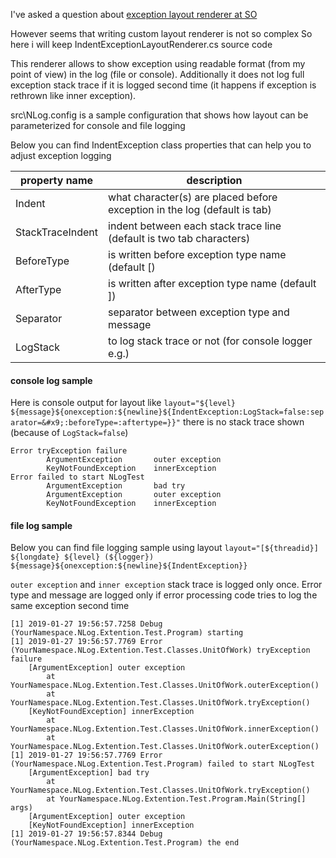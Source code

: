 I've asked a question about [exception layout renderer at SO](https://stackoverflow.com/questions/46565639/nlog-exception-layout-to-format-exception-type-message-and-stack-trace)

However seems that writing custom layout renderer is not so complex
So here i will keep IndentExceptionLayoutRenderer.cs source code

This renderer allows to show exception using readable format (from my point of view) in the log (file or console). Additionally it does not log full exception stack trace if it is logged second time (it happens if exception is rethrown like inner exception).

src\NLog.config is a sample configuration that shows how layout can be parameterized for console and file logging

Below you can find IndentException class properties that can help you to adjust exception logging

| property name | description |
|-----|------|
|Indent | what character(s) are placed before exception in the log (default is tab)|
StackTraceIndent | indent between each stack trace line (default is two tab characters)
BeforeType | is written before exception type name (default [)
AfterType | is written after exception type name (default ])
Separator | separator between exception type and message
LogStack | to log stack trace or not (for console logger e.g.)


#### console log sample
Here is console output for layout like `layout="${level} ${message}${onexception:${newline}${IndentException:LogStack=false:separator=&#x9;:beforeType=:aftertype=}}"`
there is no stack trace shown (because of `LogStack=false`)
```
Error tryException failure
        ArgumentException       outer exception
        KeyNotFoundException    innerException
Error failed to start NLogTest
        ArgumentException       bad try
        ArgumentException       outer exception
        KeyNotFoundException    innerException
```

#### file log sample
Below you can find file logging sample using layout `layout="[${threadid}] ${longdate} ${level} (${logger}) ${message}${onexception:${newline}${IndentException}}`

`outer exception` and `inner exception` stack trace is logged only once. Error type and message are logged only if error processing code tries to log the same exception second time

```
[1] 2019-01-27 19:56:57.7258 Debug (YourNamespace.NLog.Extention.Test.Program) starting
[1] 2019-01-27 19:56:57.7769 Error (YourNamespace.NLog.Extention.Test.Classes.UnitOfWork) tryException failure
	[ArgumentException] outer exception
		at YourNamespace.NLog.Extention.Test.Classes.UnitOfWork.outerException()
		at YourNamespace.NLog.Extention.Test.Classes.UnitOfWork.tryException()
	[KeyNotFoundException] innerException
		at YourNamespace.NLog.Extention.Test.Classes.UnitOfWork.innerException()
		at YourNamespace.NLog.Extention.Test.Classes.UnitOfWork.outerException()
[1] 2019-01-27 19:56:57.7769 Error (YourNamespace.NLog.Extention.Test.Program) failed to start NLogTest
	[ArgumentException] bad try
		at YourNamespace.NLog.Extention.Test.Classes.UnitOfWork.tryException()
		at YourNamespace.NLog.Extention.Test.Program.Main(String[] args)
	[ArgumentException] outer exception
	[KeyNotFoundException] innerException
[1] 2019-01-27 19:56:57.8344 Debug (YourNamespace.NLog.Extention.Test.Program) the end
```